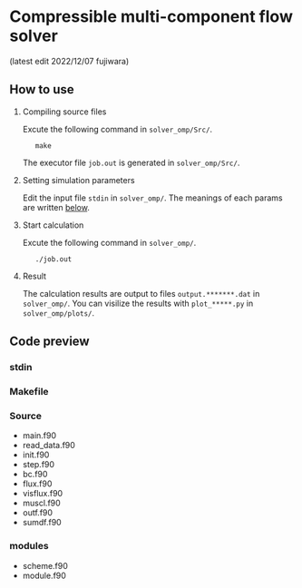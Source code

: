 # Compressible multi-component flow solver 
(latest edit 2022/12/07 fujiwara)

<!--(Comment out）-->
<!--(以下マークダウン記法の基本）
**Boldstyle**
## Titles
`inline`
*  : list
1. : decimal
<br/> : line break
___   : split line
-->

<!--
[![MemoTube](https://user-images.githubusercontent.com/28818747/98420702-13594700-20cb-11eb-9268-8c304fdb7cb2.png)](https://tohoku.memotube.xyz)<br/><br/>
-->

## How to use
1. Compiling source files

    Excute the following command in `solver_omp/Src/`.
    ```html:sample
       make
    ```
    The executor file `job.out` is generated in `solver_omp/Src/`.

2. Setting simulation parameters

    Edit the input file `stdin` in `solver_omp/`.
    The meanings of each params are written [below](#stdin).

3. Start calculation

    Excute the following command in `solver_omp/`.
    ```html:sample
       ./job.out
    ```
    
4. Result

    The calculation results are output to files `output.*******.dat` in `solver_omp/`.
    You can visilize the results with `plot_*****.py` in `solver_omp/plots/`.
    
## Code preview
### stdin

### Makefile

### Source
- main.f90
- read_data.f90
- init.f90
- step.f90
- bc.f90
- flux.f90
- visflux.f90
- muscl.f90
- outf.f90
- sumdf.f90

### modules
- scheme.f90
- module.f90
